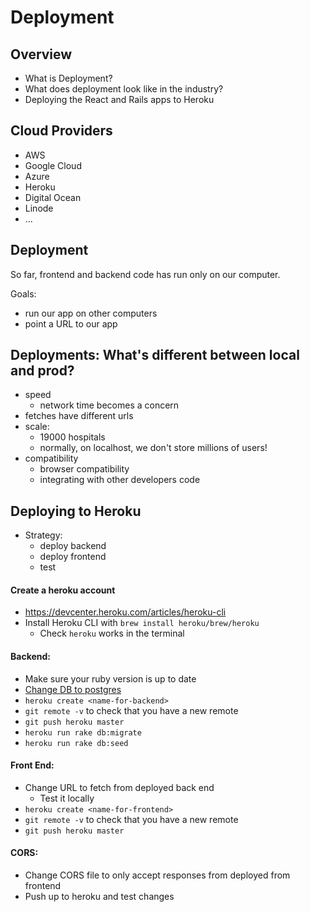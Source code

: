 # Deployment

## Overview

- What is Deployment?
- What does deployment look like in the industry?
- Deploying the React and Rails apps to Heroku

## Cloud Providers
- AWS
- Google Cloud
- Azure
- Heroku
- Digital Ocean
- Linode
- ...

## Deployment

So far, frontend and backend code has run only on our computer.

Goals:
- run our app on other computers
- point a URL to our app

## Deployments: What's different between local and prod?
- speed
  - network time becomes a concern
- fetches have different urls
- scale:
  - 19000 hospitals
  - normally, on localhost, we don't store millions of users!
- compatibility
  - browser compatibility
  - integrating with other developers code

## Deploying to Heroku
- Strategy:
  - deploy backend
  - deploy frontend
  - test

#### Create a heroku account
  - https://devcenter.heroku.com/articles/heroku-cli
  - Install Heroku CLI with `brew install heroku/brew/heroku`
    - Check `heroku` works in the terminal

#### Backend:
  - Make sure your ruby version is up to date
  - [Change DB to postgres](https://www.daveferrara1.com/ruby-in-rails-switch-from-sqlite3-to-postgres/)
  - `heroku create <name-for-backend>`
  - `git remote -v` to check that you have a new remote
  - `git push heroku master`
  - `heroku run rake db:migrate`
  - `heroku run rake db:seed`

#### Front End:
  - Change URL to fetch from deployed back end
    - Test it locally
  - `heroku create <name-for-frontend>`
  - `git remote -v` to check that you have a new remote
  - `git push heroku master`

#### CORS:
  - Change CORS file to only accept responses from deployed from frontend
  - Push up to heroku and test changes
